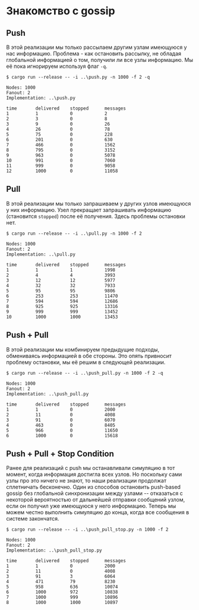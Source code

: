 # Знакомство с gossip

## Push

В этой реализации мы только рассылаем другим узлам имеющуюся у нас информацию. Проблема - как остановить рассылку, не обладая глобальной информацией о том, получили ли все узлы информацию. Мы её пока игнорируем используя флаг `-q`. 

```
$ cargo run --release -- -i ..\push.py -n 1000 -f 2 -q

Nodes: 1000
Fanout: 2
Implementation: ..\push.py

time       delivered    stopped      messages
1          1            0            2
2          3            0            8
3          9            0            26
4          26           0            78          
5          75           0            228
6          201          0            630
7          466          0            1562        
8          795          0            3152        
9          963          0            5078        
10         991          0            7060        
11         999          0            9058        
12         1000         0            11058 
```

## Pull

В этой реализации мы только запрашиваем у других узлов имеющуюся у них информацию. Узел прекращает запрашивать информацию (становится `stopped`) после её получения. Здесь проблемы остановки нет.

```
$ cargo run --release -- -i ..\pull.py -n 1000 -f 2

Nodes: 1000
Fanout: 2
Implementation: ..\pull.py

time       delivered    stopped      messages
1          1            1            1998
2          4            4            3993        
3          12           12           5977        
4          32           32           7933        
5          95           95           9806        
6          253          253          11470       
7          594          594          12686       
8          925          925          13316       
9          999          999          13452
10         1000         1000         13453
```

## Push + Pull

В этой реализации мы комбинируем предыдущие подходы, обмениваясь информацией в обе стороны. Это опять привносит проблему остановки, мы её решим в следующей реализации.

```
$ cargo run --release -- -i ..\push_pull.py -n 1000 -f 2 -q

Nodes: 1000
Fanout: 2
Implementation: ..\push_pull.py

time       delivered    stopped      messages
1          1            0            2000        
2          11           0            4008        
3          91           0            6070        
4          463          0            8405        
5          966          0            11650       
6          1000         0            15618
```

## Push + Pull + Stop Condition

Ранее для реализаций с push мы останавливали симуляцию в тот момент, когда информация достигла всех узлов. Но поскольку сами узлы про это ничего не знают, то наши реализации продолжат сплетничать бесконечно. Один из способов остановить push-based gossip без глобальной синхронизации между узлами -- отказаться с некоторой вероятностью от дальнейшей отправки сообщений узлом, если он получил уже имеющуюся у него информацию. Теперь мы можем честно выполнить симуляцию до конца, когда все сообщения в системе закончатся.

```
$ cargo run --release -- -i ..\push_pull_stop.py -n 1000 -f 2

Nodes: 1000
Fanout: 2
Implementation: ..\push_pull_stop.py

time       delivered    stopped      messages
1          1            0            2000
2          11           0            4008        
3          91           3            6064        
4          471          79           8230        
5          958          636          10074       
6          1000         972          10838
7          1000         999          10896       
8          1000         1000         10897
```